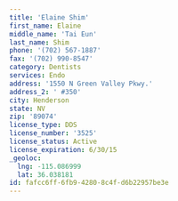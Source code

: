 ```yaml
---
title: 'Elaine Shim'
first_name: Elaine
middle_name: 'Tai Eun'
last_name: Shim
phone: '(702) 567-1887'
fax: '(702) 990-8547'
category: Dentists
services: Endo
address: '1550 N Green Valley Pkwy.'
address_2: ' #350'
city: Henderson
state: NV
zip: '89074'
license_type: DDS
license_number: '3525'
license_status: Active
license_expiration: 6/30/15
_geoloc:
  lng: -115.086999
  lat: 36.038181
id: fafcc6ff-6fb9-4280-8c4f-d6b22957be3e
---
```

